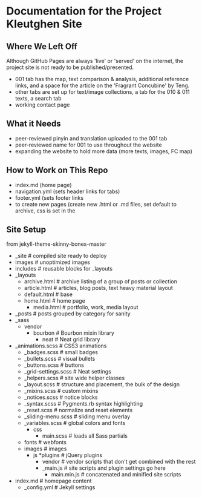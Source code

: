 # Documentation for the Project Kleutghen Site # 
## Where We Left Off ##
Although GitHub Pages are always 'live' or 'served' on the internet, the project site is not ready to be published/presented. 
* 001 tab has the map, text comparison & analysis, additional reference links, and a space for the article on 
the 'Fragrant Concubine' by Teng. 
* other tabs are set up for text/image collections, a tab for the 010 & 011 texts, a search tab
* working contact page
## What it Needs ## 
* peer-reviewed pinyin and translation uploaded to the 001 tab
* peer-reviewed name for 001 to use throughout the website
* expanding the website to hold more data (more texts, images, FC map)

## How to Work on This Repo ##
* index.md (home page)
* navigation.yml (sets header links for tabs)
* footer.yml (sets footer links
* to create new pages (create new .html or .md files, set default to archive, css is set in the 

## Site Setup ##
from jekyll-theme-skinny-bones-master
* _site                               # compiled site ready to deploy
* images                             # unoptimized images
* includes                           # reusable blocks for _layouts
* _layouts
    * archive.html                   # archive listing of a group of posts or collection
    * article.html                   # articles, blog posts, text heavy material layout
    * default.html                   # base
    * home.html                      # home page
      * media.html                     # portfolio, work, media layout
* _posts                              # posts grouped by category for sanity
* _sass
   * vendor                          
      * bourbon                     # Bourbon mixin library   
        * neat                        # Neat grid library
* _animations.scss                # CSS3 animations
    * _badges.scss                    # small badges
    * _bullets.scss                   # visual bullets
    * _buttons.scss                   # buttons
    * _grid-settings.scss             # Neat settings         
    * _helpers.scss                   # site wide helper classes
    * _layout.scss                    # structure and placement, the bulk of the design
    * _mixins.scss                    # custom mixins
    * _notices.scss                   # notice blocks
    * _syntax.scss                    # Pygments.rb syntax highlighting
    * _reset.scss                     # normalize and reset elements
    * _sliding-menu.scss              # sliding menu overlay
    * _variables.scss                 # global colors and fonts
        * css
          * main.scss                       # loads all Sass partials
    * fonts                               # webfonts
    * images                              # images
      * js
        *plugins                         # jQuery plugins
        * vendor                          # vendor scripts that don't get combined with the rest
        * _main.js                        # site scripts and plugin settings go here
          * main.min.js                     # concatenated and minified site scripts
 * index.md                            # homepage content
    * _config.yml                         # Jekyll settings
